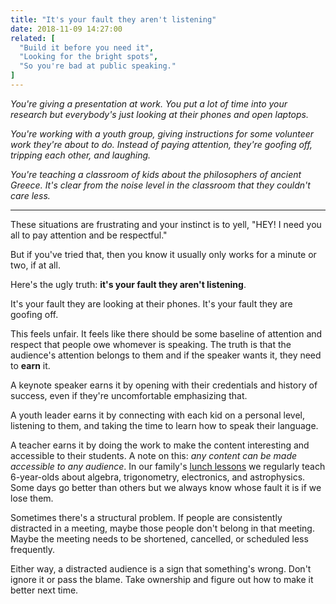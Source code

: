 ```yaml
---
title: "It's your fault they aren't listening"
date: 2018-11-09 14:27:00
related: [
  "Build it before you need it",
  "Looking for the bright spots",
  "So you're bad at public speaking."
]
---
```


_You're giving a presentation at work. You put a lot of time into your research but everybody's just looking at their phones and open laptops._

_You're working with a youth group, giving instructions for some volunteer work they're about to do. Instead of paying attention, they're goofing off, tripping each other, and laughing._

_You're teaching a classroom of kids about the philosophers of ancient Greece. It's clear from the noise level in the classroom that they couldn't care less._

<hr class="section-divider" />

These situations are frustrating and your instinct is to yell, "HEY! I need you all to pay attention and be respectful."

But if you've tried that, then you know it usually only works for a minute or two, if at all.

Here's the ugly truth: **it's your fault they aren't listening**.

It's your fault they are looking at their phones. It's your fault they are goofing off.

This feels unfair. It feels like there should be some baseline of attention and respect that people owe whomever is speaking. The truth is that the audience's attention belongs to them and if the speaker wants it, they need to **earn** it.

A keynote speaker earns it by opening with their credentials and history of success, even if they're uncomfortable emphasizing that.

A youth leader earns it by connecting with each kid on a personal level, listening to them, and taking the time to learn how to speak their language.

A teacher earns it by doing the work to make the content interesting and accessible to their students. A note on this: _any content can be made accessible to any audience_. In our family's [lunch lessons](https://www.instagram.com/lunchlesson/) we regularly teach 6-year-olds about algebra, trigonometry, electronics, and astrophysics. Some days go better than others but we always know whose fault it is if we lose them.

Sometimes there's a structural problem. If people are consistently distracted in a meeting, maybe those people don't belong in that meeting. Maybe the meeting needs to be shortened, cancelled, or scheduled less frequently.

Either way, a distracted audience is a sign that something's wrong. Don't ignore it or pass the blame. Take ownership and figure out how to make it better next time.
